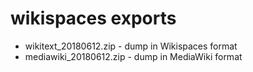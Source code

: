 # wikispaces exports

* wikitext_20180612.zip - dump in Wikispaces format
* mediawiki_20180612.zip - dump in MediaWiki format
